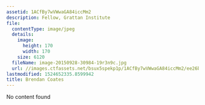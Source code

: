 ```yaml
---
assetid: 1ACfBy7wVWwaGA84iccMm2
description: Fellow, Grattan Institute
file:
  contentType: image/jpeg
  details:
    image:
      height: 170
      width: 170
    size: 6120
  fileName: image-20150928-30984-19r3n9c.jpg
  url: //images.ctfassets.net/bsux5spekp1p/1ACfBy7wVWwaGA84iccMm2/ee26b152cd158569ec6f5469891a7266/image-20150928-30984-19r3n9c.jpg
lastmodified: 1524652335.8599942
title: Brendan Coates
---
```

No content found